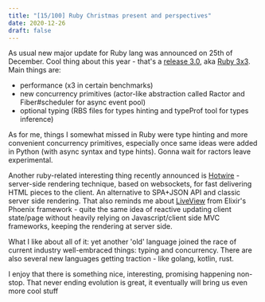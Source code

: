 ```yaml
---
title: "[15/100] Ruby Christmas present and perspectives"
date: 2020-12-26
draft: false
---
```


As usual new major update for Ruby lang was announced on 25th of December.
Cool thing about this year - that's a [release 3.0](https://www.ruby-lang.org/en/news/2020/12/25/ruby-3-0-0-released/), aka [Ruby 3x3](https://blog.heroku.com/ruby-3-by-3).
Main things are:
- performance (x3 in certain benchmarks)
- new concurrency primitives (actor-like abstraction called Ractor and Fiber#scheduler for async event pool)
- optional typing (RBS files for types hinting and typeProf tool for types inference)

As for me, things I somewhat missed in Ruby were type hinting and more convenient concurrency primitives, especially once same ideas were added in Python (with async syntax and type hints). Gonna wait for ractors leave experimental.

Another ruby-related interesting thing recently announced is [Hotwire](https://m.signalvnoise.com/html-over-the-wire/) - server-side rendering technique, based on websockets, for fast delivering HTML pieces to the client. 
An alternative to SPA+JSON API and classic server side rendering.
That also reminds me about [LiveView](https://hexdocs.pm/phoenix_live_view/Phoenix.LiveView.html) from Elixir's Phoenix framework - quite the same idea of reactive updating client state/page without heavily relying on Javascript/client side MVC frameworks, keeping the rendering at server side.

What I like about all of it: yet another 'old' language joined the race of current industry well-embraced things: typing and concurrency. 
There are also several new languages getting traction - like golang, kotlin, rust.

I enjoy that there is something nice, interesting, promising happening non-stop. That never ending evolution is great, it eventually will bring us even more cool stuff